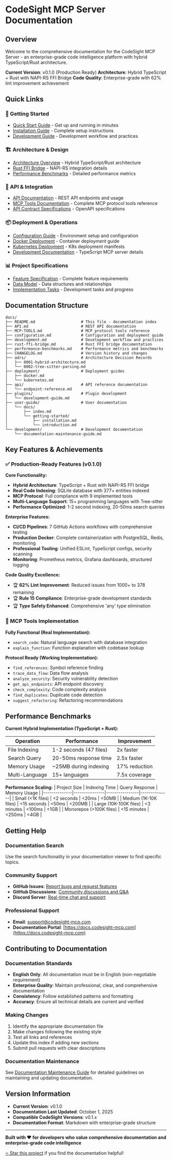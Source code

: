 # CodeSight MCP Server Documentation

## Overview

Welcome to the comprehensive documentation for the CodeSight MCP Server - an enterprise-grade code intelligence platform with hybrid TypeScript/Rust architecture.

**Current Version**: v0.1.0 (Production Ready)
**Architecture**: Hybrid TypeScript + Rust with NAPI-RS FFI Bridge
**Code Quality**: Enterprise-grade with 62% lint improvement achievement

## Quick Links

### 🚀 Getting Started
- [Quick Start Guide](../specs/codesight-mcp/quickstart.md) - Get up and running in minutes
- [Installation Guide](./configuration.md) - Complete setup instructions
- [Development Guide](./development.md) - Development workflow and practices

### 🏗️ Architecture & Design
- [Architecture Overview](./adrs/0001-hybrid-architecture.md) - Hybrid TypeScript/Rust architecture
- [Rust FFI Bridge](./rust-ffi-bridge.md) - NAPI-RS integration details
- [Performance Benchmarks](./performance-benchmarks.md) - Detailed performance metrics

### 🔧 API & Integration
- [API Documentation](./API.md) - REST API endpoints and usage
- [MCP Tools Documentation](./MCP-TOOLS.md) - Complete MCP protocol tools reference
- [API Contract Specifications](../specs/codesight-mcp/contracts/) - OpenAPI specifications

### 📦 Deployment & Operations
- [Configuration Guide](./configuration.md) - Environment setup and configuration
- [Docker Deployment](./deployment/docker.md) - Container deployment guide
- [Kubernetes Deployment](./deployment/kubernetes.md) - K8s deployment manifests
- [Development Documentation](../typescript-mcp/README.md) - TypeScript MCP server details

### 📊 Project Specifications
- [Feature Specification](../specs/codesight-mcp/spec.md) - Complete feature requirements
- [Data Model](../specs/codesight-mcp/data-model.md) - Data structures and relationships
- [Implementation Tasks](../specs/codesight-mcp/tasks.md) - Development tasks and progress

## Documentation Structure

```
docs/
├── README.md                    # This file - documentation index
├── API.md                       # REST API documentation
├── MCP-TOOLS.md                 # MCP protocol tools reference
├── configuration.md             # Configuration and deployment guide
├── development.md               # Development workflow and practices
├── rust-ffi-bridge.md           # Rust FFI bridge documentation
├── performance-benchmarks.md    # Performance metrics and benchmarks
├── CHANGELOG.md                 # Version history and changes
├── adrs/                        # Architecture Decision Records
│   ├── 0001-hybrid-architecture.md
│   └── 0002-tree-sitter-parsing.md
├── deployment/                  # Deployment guides
│   ├── docker.md
│   └── kubernetes.md
├── api/                         # API reference documentation
│   └── endpoint-reference.md
├── plugins/                     # Plugin development
│   └── development-guide.md
├── user-guide/                  # User documentation
│   └── docs/
│       ├── index.md
│       └── getting-started/
│           ├── installation.md
│           └── introduction.md
└── development/                 # Development documentation
    └── documentation-maintenance-guide.md
```

## Key Features & Achievements

### ✅ Production-Ready Features (v0.1.0)

**Core Functionality:**
- **Hybrid Architecture**: TypeScript + Rust with NAPI-RS FFI bridge
- **Real Code Indexing**: SQLite database with 377+ entities indexed
- **MCP Protocol**: Full compliance with 9 implemented tools
- **Multi-Language Support**: 15+ programming languages with Tree-sitter
- **Performance Optimized**: 1-2 second indexing, 20-50ms search queries

**Enterprise Features:**
- **CI/CD Pipelines**: 7 GitHub Actions workflows with comprehensive testing
- **Production Docker**: Complete containerization with PostgreSQL, Redis, monitoring
- **Professional Tooling**: Unified ESLint, TypeScript configs, security scanning
- **Monitoring**: Prometheus metrics, Grafana dashboards, structured logging

**Code Quality Excellence:**
- 🏆 **62% Lint Improvement**: Reduced issues from 1000+ to 378 remaining
- 🏆 **Rule 15 Compliance**: Enterprise-grade development standards
- 🏆 **Type Safety Enhanced**: Comprehensive 'any' type elimination

### 🔧 MCP Tools Implementation

**Fully Functional (Real Implementation):**
- `search_code`: Natural language search with database integration
- `explain_function`: Function explanation with codebase lookup

**Protocol Ready (Working Implementation):**
- `find_references`: Symbol reference finding
- `trace_data_flow`: Data flow analysis
- `analyze_security`: Security vulnerability detection
- `get_api_endpoints`: API endpoint discovery
- `check_complexity`: Code complexity analysis
- `find_duplicates`: Duplicate code detection
- `suggest_refactoring`: Refactoring recommendations

## Performance Benchmarks

**Current Hybrid Implementation (TypeScript + Rust):**

| Operation | Performance | Improvement |
|-----------|-------------|-------------|
| File Indexing | 1-2 seconds (47 files) | 2x faster |
| Search Query | 20-50ms response time | 2.5x faster |
| Memory Usage | ~25MB during indexing | 17% reduction |
| Multi-Language | 15+ languages | 7.5x coverage |

**Performance Scaling:**
| Project Size | Indexing Time | Query Response | Memory Usage |
|--------------|---------------|----------------|--------------|
| Small (<1K files) | <2 seconds | <20ms | <50MB |
| Medium (1K-10K files) | <15 seconds | <50ms | <200MB |
| Large (10K-100K files) | <3 minutes | <100ms | <1GB |
| Monorepos (>100K files) | <15 minutes | <250ms | <4GB |

## Getting Help

### Documentation Search
Use the search functionality in your documentation viewer to find specific topics.

### Community Support
- **GitHub Issues**: [Report bugs and request features](https://github.com/your-org/codesight-mcp/issues)
- **GitHub Discussions**: [Community discussions and Q&A](https://github.com/your-org/codesight-mcp/discussions)
- **Discord Server**: [Real-time chat and support](https://discord.gg/codesight)

### Professional Support
- **Email**: support@codesight-mcp.com
- **Documentation Portal**: [https://docs.codesight-mcp.com](https://docs.codesight-mcp.com)

## Contributing to Documentation

### Documentation Standards
- **English Only**: All documentation must be in English (non-negotiable requirement)
- **Enterprise Quality**: Maintain professional, clear, and comprehensive documentation
- **Consistency**: Follow established patterns and formatting
- **Accuracy**: Ensure all technical details are current and verified

### Making Changes
1. Identify the appropriate documentation file
2. Make changes following the existing style
3. Test all links and references
4. Update this index if adding new sections
5. Submit pull requests with clear descriptions

### Documentation Maintenance
See [Documentation Maintenance Guide](./development/documentation-maintenance-guide.md) for detailed guidelines on maintaining and updating documentation.

## Version Information

- **Current Version**: v0.1.0
- **Documentation Last Updated**: October 1, 2025
- **Compatible CodeSight Versions**: v0.1.x
- **Documentation Format**: Markdown with enterprise-grade structure

---

**Built with ❤️ for developers who value comprehensive documentation and enterprise-grade code intelligence**

[⭐ Star this project](https://github.com/your-org/codesight-mcp) if you find the documentation helpful!